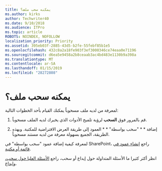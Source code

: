 ```yaml
---
title: يمكنه سحب ملف؟
ms.author: kirks
author: Techwriter40
ms.date: 9/10/2018
ms.audience: ITPro
ms.topic: article
ROBOTS: NOINDEX, NOFOLLOW
localization_priority: Priority
ms.assetid: 395eb03f-2885-43d5-b2fe-55febf85b1e5
ms.openlocfilehash: 432c8a2a18fe903f3ef3000346ce74eaa0e71196
ms.sourcegitcommit: d6ea5e9458a2b8ceaab3ac4bd483e1130b9a398a
ms.translationtype: MT
ms.contentlocale: ar-SA
ms.lasthandoff: 01/15/2019
ms.locfileid: "28272808"
---
```

# <a name="who-has-a-file-checked-out"></a>يمكنه سحب ملف؟

لمعرفة من لديه ملف مسحوباً يمكنك القيام بأحد الخطوات التالية:
  
1. قم بالمرور فوق **السحب** لرؤية تلميح الأدوات الذي يخبرك لديه الملف مسحوباً. 
    
2. إضافة * * "سحب بواسطة" * * العمود إلى طريقة العرض الافتراضية للمكتبة. وبهذه الطريقة، الجميع بسهولة معرفة من لديه مستند مسحوباً. 
    
لمعرفة كيفية إضافة عمود "سحب بواسطة" في SharePoint، راجع [إنشاء عمود في قائمة أو مكتبة](https://go.microsoft.com/fwlink/?linkid=2019591). 
  
انظر أكثر كثيرا ما الأسئلة المتداولة حول إيداع أو سحب، راجع [الأسئلة العليا حول سحب، وإيداع](https://go.microsoft.com/fwlink/?linkid=2018786).
  

